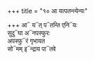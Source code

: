 +++
title = "१० आ यत्पतन्त्येन्यः"

+++
आ᳓ य᳓त् प᳓तन्ति एनि᳓यः  
सुदु᳓घा अ᳓नपस्फुरः  
अपस्फु᳓रं गृभायत  
सो᳓मम् इ᳓न्द्राय पा᳓तवे